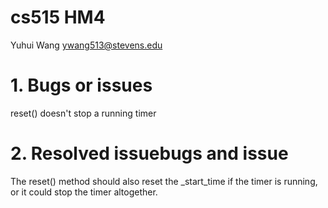 # cs515 HM4

Yuhui Wang ywang513@stevens.edu

# 1. Bugs or issues
reset() doesn't stop a running timer
# 2. Resolved issuebugs and issue
The reset() method should also reset the _start_time if the timer is running, or it could stop the timer altogether.
